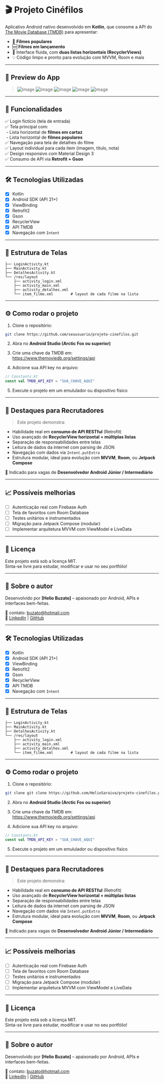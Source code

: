 # 🎬 Projeto Cinéfilos

Aplicativo Android nativo desenvolvido em **Kotlin**, que consome a API do [The Movie Database (TMDB)](https://www.themoviedb.org/documentation/api) para apresentar:

- 🎥 **Filmes populares**
- 🆕 **Filmes em lançamento**
- 📱 Interface fluida, com **duas listas horizontais (RecyclerViews)**
- 💡 Código limpo e pronto para evolução com MVVM, Room e mais

---

## 📸 Preview do App

> ![image](https://github.com/user-attachments/assets/2801cc6e-a822-46e6-9ab4-8c5617c6fa27)
> ![image](https://github.com/user-attachments/assets/2c4a2ad5-77ed-404c-9411-f74ea5c7c0bf)
> ![image](https://github.com/user-attachments/assets/9844ddb6-cb8c-4133-bd6f-c307584ce933)
> ![image](https://github.com/user-attachments/assets/96831157-5793-4f23-b58d-5b8d2a7766b5)
> ![image](https://github.com/user-attachments/assets/bbf00f0a-a1d7-459d-818f-e5977f21854b)

---

## 🚀 Funcionalidades

✅ Login fictício (tela de entrada)   
✅ Tela principal com:  
&nbsp;- Lista horizontal de **filmes em cartaz**  
&nbsp;- Lista horizontal de **filmes populares**    
✅ Navegação para tela de detalhes do filme      
✅ Layout individual para cada item (imagem, título, nota)    
✅ Design responsivo com Material Design 3    
✅ Consumo de API via **Retrofit + Gson** 

---

## 🛠️ Tecnologias Utilizadas

- [x] Kotlin  
- [x] Android SDK (API 21+)  
- [x] ViewBinding  
- [x] Retrofit2  
- [x] Gson  
- [x] RecyclerView  
- [x] API TMDB  
- [x] Navegação com `Intent`

---

## 🧩 Estrutura de Telas

```
├── LoginActivity.kt
├── MainActivity.kt
├── DetalhesActivity.kt
└── /res/layout
    ├── activity_login.xml
    ├── activity_main.xml
    ├── activity_detalhes.xml
    └── item_filme.xml        # layout de cada filme na lista
```

---

## ⚙️ Como rodar o projeto

1. Clone o repositório:
```bash
git clone https://github.com/seuusuario/projeto-cinefilos.git
```

2. Abra no **Android Studio (Arctic Fox ou superior)**

3. Crie uma chave da TMDB em:  
   https://www.themoviedb.org/settings/api

4. Adicione sua API key no arquivo:
```kotlin
// Constants.kt
const val TMDB_API_KEY = "SUA_CHAVE_AQUI"
```

5. Execute o projeto em um emululador ou dispositivo físico

---

## 💼 Destaques para Recrutadores

> Este projeto demonstra:

- Habilidade real em **consumo de API RESTful** (Retrofit)
- Uso avançado de **RecyclerView horizontal + múltiplas listas**
- Separação de responsabilidades entre telas
- Leitura de dados da internet com parsing de JSON
- Navegação com dados via `Intent.putExtra`
- Estrutura modular, ideal para evolução com **MVVM**, **Room**, ou **Jetpack Compose**

🎯 Indicado para vagas de **Desenvolvedor Android Júnior / Intermediário**

---

## 📈 Possíveis melhorias

- [ ] Autenticação real com Firebase Auth  
- [ ] Tela de favoritos com Room Database  
- [ ] Testes unitários e instrumentados  
- [ ] Migração para Jetpack Compose (modular)  
- [ ] Implementar arquitetura MVVM com ViewModel e LiveData

---

## 📄 Licença

Este projeto está sob a licença MIT.  
Sinta-se livre para estudar, modificar e usar no seu portfólio!

---

## 🙋 Sobre o autor

Desenvolvido por **[Helio Buzato]** – apaixonado por Android, APIs e interfaces bem-feitas.

📧 contato: buzato@hotmail.com  
🔗 [LinkedIn](https://linkedin.com/in/heliosaraivabuzato/) | [GitHub](https://github.com/HelioSaraiva)


---

## 🛠️ Tecnologias Utilizadas

- [x] Kotlin  
- [x] Android SDK (API 21+)  
- [x] ViewBinding  
- [x] Retrofit2  
- [x] Gson  
- [x] RecyclerView  
- [x] API TMDB  
- [x] Navegação com `Intent`

---

## 🧩 Estrutura de Telas

```
├── LoginActivity.kt
├── MainActivity.kt
├── DetalhesActivity.kt
└── /res/layout
    ├── activity_login.xml
    ├── activity_main.xml
    ├── activity_detalhes.xml
    └── item_filme.xml        # layout de cada filme na lista
```

---

## ⚙️ Como rodar o projeto

1. Clone o repositório:
```bash
git clone git clone https://github.com/HelioSaraiva/projeto-cinefilos.git
```

2. Abra no **Android Studio (Arctic Fox ou superior)**

3. Crie uma chave da TMDB em:  
   https://www.themoviedb.org/settings/api

4. Adicione sua API key no arquivo:
```kotlin
// Constants.kt
const val TMDB_API_KEY = "SUA_CHAVE_AQUI"
```

5. Execute o projeto em um emululador ou dispositivo físico

---

## 💼 Destaques para Recrutadores

> Este projeto demonstra:

- Habilidade real em **consumo de API RESTful** (Retrofit)
- Uso avançado de **RecyclerView horizontal + múltiplas listas**
- Separação de responsabilidades entre telas
- Leitura de dados da internet com parsing de JSON
- Navegação com dados via `Intent.putExtra`
- Estrutura modular, ideal para evolução com **MVVM**, **Room**, ou **Jetpack Compose**

🎯 Indicado para vagas de **Desenvolvedor Android Júnior / Intermediário**

---

## 📈 Possíveis melhorias

- [ ] Autenticação real com Firebase Auth  
- [ ] Tela de favoritos com Room Database  
- [ ] Testes unitários e instrumentados  
- [ ] Migração para Jetpack Compose (modular)  
- [ ] Implementar arquitetura MVVM com ViewModel e LiveData

---

## 📄 Licença

Este projeto está sob a licença MIT.  
Sinta-se livre para estudar, modificar e usar no seu portfólio!

---

## 🙋 Sobre o autor

Desenvolvido por **[Helio Buzato]** – apaixonado por Android, APIs e interfaces bem-feitas.

📧 contato: buzato@hotmail.com  
🔗 [LinkedIn](https://linkedin.com/in/heliosaraivabuzato/) | [GitHub](https://github.com/HelioSaraiva)
